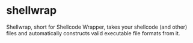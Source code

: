 # shellwrap
Shellwrap, short for Shellcode Wrapper, takes your shellcode (and other) files and automatically constructs valid executable file formats from it.
